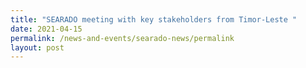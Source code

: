 ```yaml
---
title: "SEARADO meeting with key stakeholders from Timor-Leste "
date: 2021-04-15
permalink: /news-and-events/searado-news/permalink
layout: post
---
```

